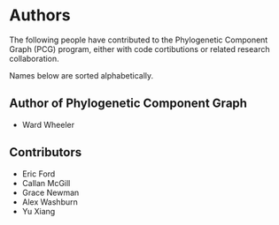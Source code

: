 # Authors

The following people have contributed to the Phylogenetic Component Graph (PCG)
program, either with code cortibutions or related research collaboration.

Names below are sorted alphabetically.

## Author of Phylogenetic Component Graph 

* Ward Wheeler

## Contributors

* Eric Ford
* Callan McGill
* Grace Newman
* Alex Washburn
* Yu Xiang
